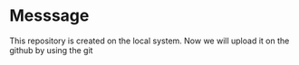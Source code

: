 # Messsage
This repository is created on the local system.
Now we will upload it on the github by using the git
